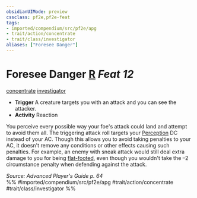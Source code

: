 ```yaml
---
obsidianUIMode: preview
cssclass: pf2e,pf2e-feat
tags:
- imported/compendium/src/pf2e/apg
- trait/action/concentrate
- trait/class/investigator
aliases: ["Foresee Danger"]
---
```

# Foresee Danger  [R](chapter-9-playing-the-game.md#Actions "Reaction") *Feat 12*  
[concentrate](concentrate.md)  [investigator](rules/traits/investigator-apg.md)  

- **Trigger** A creature targets you with an attack and you can see the attacker.
- **Activity** Reaction

You perceive every possible way your foe's attack could land and attempt to avoid them all. The triggering attack roll targets your [Perception](../skills.md#Perception) DC instead of your AC. Though this allows you to avoid taking penalties to your AC, it doesn't remove any conditions or other effects causing such penalties. For example, an enemy with sneak attack would still deal extra damage to you for being [flat-footed](conditions.md#Flat-footed), even though you wouldn't take the –2 circumstance penalty when defending against the attack.

*Source: Advanced Player's Guide p. 64*  
%% #imported/compendium/src/pf2e/apg #trait/action/concentrate #trait/class/investigator %%